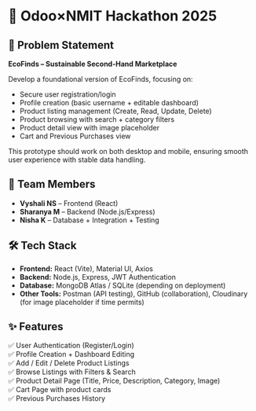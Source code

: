 # 🚀 Odoo×NMIT Hackathon 2025  

## 📌 Problem Statement
**EcoFinds – Sustainable Second-Hand Marketplace**  

Develop a foundational version of EcoFinds, focusing on:  
- Secure user registration/login  
- Profile creation (basic username + editable dashboard)  
- Product listing management (Create, Read, Update, Delete)  
- Product browsing with search + category filters  
- Product detail view with image placeholder  
- Cart and Previous Purchases view  

This prototype should work on both desktop and mobile, ensuring smooth user experience with stable data handling.

## 👥 Team Members
- **Vyshali NS** – Frontend (React)  
- **Sharanya M** – Backend (Node.js/Express)  
- **Nisha K** – Database + Integration + Testing  

## 🛠️ Tech Stack
- **Frontend:** React (Vite), Material UI, Axios  
- **Backend:** Node.js, Express, JWT Authentication  
- **Database:** MongoDB Atlas / SQLite (depending on deployment)  
- **Other Tools:** Postman (API testing), GitHub (collaboration), Cloudinary (for image placeholder if time permits)  

## ✨ Features
 ✅ User Authentication (Register/Login)  
 ✅ Profile Creation + Dashboard Editing  
 ✅ Add / Edit / Delete Product Listings  
 ✅ Browse Listings with Filters & Search  
 ✅ Product Detail Page (Title, Price, Description, Category, Image)  
 ✅ Cart Page with product cards  
 ✅ Previous Purchases History  
